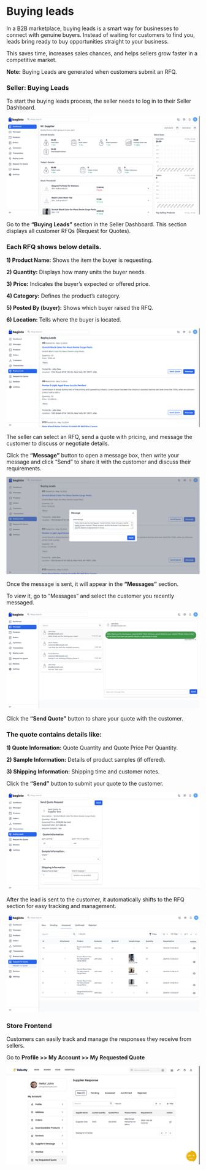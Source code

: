 # Buying leads

In a B2B marketplace, buying leads is a smart way for businesses to connect with genuine buyers. Instead of waiting for customers to find you, leads bring ready to buy opportunities straight to your business. 

This saves time, increases sales chances, and helps sellers grow faster in a competitive market.

**Note:** Buying Leads are generated when customers submit an RFQ.

### Seller: Buying Leads

To start the buying leads process, the seller needs to log in to their Seller Dashboard.

 ![b2b-marketplace](../../assets/2.3.0/images/b2b-marketplace/1-seller-dashbord.png)

Go to the **“Buying Leads”** section in the Seller Dashboard. This section displays all customer RFQs (Request for Quotes).

### Each RFQ shows below details.

**1) Product Name:** Shows the item the buyer is requesting.

**2) Quantity:** Displays how many units the buyer needs.

**3) Price:** Indicates the buyer’s expected or offered price.

**4) Category:** Defines the product’s category.

**5) Posted By (buyer):** Shows which buyer raised the RFQ.

**6) Location:** Tells where the buyer is located.

 ![b2b-marketplace](../../assets/2.3.0/images/b2b-marketplace/2-buying-leads.png)

The seller can select an RFQ, send a quote with pricing, and message the customer to discuss or negotiate details.

Click the **“Message”** button to open a message box, then write your message and click “Send” to share it with the customer and discuss their requirements.

 ![b2b-marketplace](../../assets/2.3.0/images/b2b-marketplace/3-message-box.png)

Once the message is sent, it will appear in the **“Messages”** section.

To view it, go to “Messages” and select the customer you recently messaged.

 ![b2b-marketplace](../../assets/2.3.0/images/b2b-marketplace/4-message-communication.png)


Click the **“Send Quote”** button to share your quote with the customer. 

### The quote contains details like:

**1) Quote Information:** Quote Quantity and Quote Price Per Quantity.

**2) Sample Information:** Details of product samples (if offered).

**3) Shipping Information:** Shipping time and customer notes.

Click the **“Send”** button to submit your quote to the customer.

 ![b2b-marketplace](../../assets/2.3.0/images/b2b-marketplace/5-send-quote.png)

After the lead is sent to the customer, it automatically shifts to the RFQ section for easy tracking and management.

 ![b2b-marketplace](../../assets/2.3.0/images/b2b-marketplace/6-rfq.png)

### Store Frontend

Customers can easily track and manage the responses they receive from sellers.

Go to **Profile >> My Account >> My Requested Quote**

 ![b2b-marketplace](../../assets/2.3.0/images/b2b-marketplace/7-store-frontend.png)


